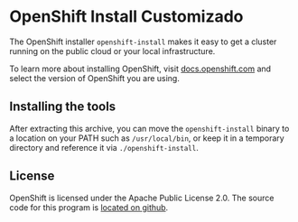# OpenShift Install Customizado

The OpenShift installer `openshift-install` makes it easy to get a cluster
running on the public cloud or your local infrastructure.

To learn more about installing OpenShift, visit [docs.openshift.com](https://docs.openshift.com)
and select the version of OpenShift you are using.

## Installing the tools

After extracting this archive, you can move the `openshift-install` binary
to a location on your PATH such as `/usr/local/bin`, or keep it in a temporary
directory and reference it via `./openshift-install`.

## License

OpenShift is licensed under the Apache Public License 2.0. The source code for this
program is [located on github](https://github.com/openshift/installer).

